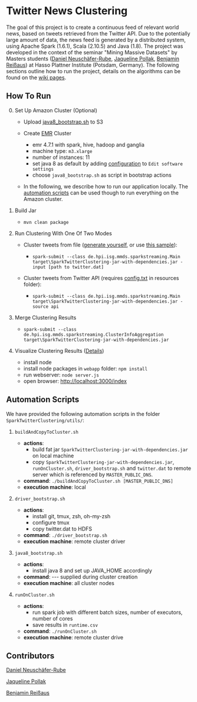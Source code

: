 # **Twitter News Clustering**

The goal of this project is to create a continuous feed of relevant world news, based on tweets retrieved from the Twitter API. Due to the potentially large amount of data, the news feed is generated by a distributed system, using Apache Spark (1.6.1), Scala (2.10.5) and Java (1.8). The project was developed in the context of the seminar "Mining Massive Datasets" by Masters students ([Daniel Neuschäfer-Rube](https://github.com/dneuschaefer-rube), [Jaqueline Pollak](https://github.com/JaquelineP), [Benjamin Reißaus](https://github.com/BenReissaus)) at Hasso Plattner Institute (Potsdam, Germany). The following sections outline how to run the project, details on the algorithms can be found on the [wiki pages](https://github.com/JaquelineP/TwitterNewsClustering/wiki).

## **How To Run**
0. Set Up Amazon Cluster (Optional)
    * Upload [java8_bootstrap.sh](https://github.com/JaquelineP/TwitterNewsClustering/blob/master/SparkTwitterClustering/utils/java8_bootstrap.sh) to S3
    * Create [EMR](https://eu-central-1.console.aws.amazon.com/elasticmapreduce/home?region=eu-central-1) Cluster
    	* emr 4.7.1 with spark, hive, hadoop and ganglia
    	* machine type: `m3.xlarge`
    	* number of instances: 11
    	* set java 8 as default by adding [configuration]() to `Edit software settings`
    	* choose `java8_bootstrap.sh` as script in bootstrap actions
   
    * In the following, we describe how to run our application locally. The [automation scripts](https://github.com/JaquelineP/TwitterNewsClustering#automation-scripts) can be used though to run everything on the Amazon cluster.

1. Build Jar
    * `mvn clean package`

2. Run Clustering With One Of Two Modes

    * Cluster tweets from file ([generate yourself](https://github.com/JaquelineP/TwitterNewsClustering/blob/master/gather-tweets/README.md), or use [this sample](https://drive.google.com/file/d/0B1M9c5rlifEmUDRwcllZU3Y5SWc/view?usp=sharing)): 
        * `spark-submit --class de.hpi.isg.mmds.sparkstreaming.Main target\SparkTwitterClustering-jar-with-dependencies.jar -input [path to twitter.dat]`

    * Cluster tweets from Twitter API (requires [config.txt](https://github.com/JaquelineP/TwitterNewsClustering/blob/master/gather-tweets/README.md) in resources folder): 
        * `spark-submit --class de.hpi.isg.mmds.sparkstreaming.Main target\SparkTwitterClustering-jar-with-dependencies.jar -source api`

3. Merge Clustering Results
	* `spark-submit --class de.hpi.isg.mmds.sparkstreaming.ClusterInfoAggregation target\SparkTwitterClustering-jar-with-dependencies.jar`
	
4. Visualize Clustering Results ([Details](https://github.com/JaquelineP/TwitterNewsClustering/tree/master/webapp))
    * install node
    * install node packages in `webapp` folder: `npm install`
	* run webserver: `node server.js`
	* open browser: [http://localhost:3000/index](http://localhost:3000/index)

## **Automation Scripts**

We have provided the following automation scripts in the folder `SparkTwitterClustering/utils/`:

1. `buildAndCopyToCluster.sh` 
    * **actions**:
        *  build fat jar `SparkTwitterClustering-jar-with-dependencies.jar` on local machine 
        *  copy `SparkTwitterClustering-jar-with-dependencies.jar`, `runOnCluster.sh`, `driver_bootstrap.sh` and `twitter.dat` to remote server which is referenced by `MASTER_PUBLIC_DNS`.
    * **command**: `./buildAndCopyToCluster.sh [MASTER_PUBLIC_DNS]`
    * **execution machine**: local


2. `driver_bootstrap.sh`
    * **actions**:
        * install git, tmux, zsh, oh-my-zsh
        * configure tmux
        * copy twitter.dat to HDFS
    * **command**: `./driver_bootstrap.sh`
    * **execution machine**: remote cluster driver


3. `java8_bootstrap.sh`
    * **actions**:
        * install java 8 and set up JAVA_HOME accordingly
    * **command**: --- supplied during cluster creation
    * **execution machine**: all cluster nodes

4. `runOnCluster.sh`
    * **actions**:
        * run spark job with different batch sizes, number of executors, number of cores
        * save results in `runtime.csv`
    * **command**: `./runOnCluster.sh`
    * **execution machine**: remote cluster drive



## **Contributors**

[Daniel Neuschäfer-Rube](https://github.com/dneuschaefer-rube)

[Jaqueline Pollak](https://github.com/JaquelineP)

[Benjamin Reißaus](https://github.com/BenReissaus)
